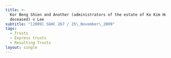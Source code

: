 ```yaml
---
title: >-
  Kor Beng Shien and Another (administrators of the estate of Ko Kim Hock,
  deceased) v Lee
subtitle: "[2009] SGHC 267 / 25\_November\_2009"
tags:
  - Trusts
  - Express trusts
  - Resulting Trusts
layout: single
---
```


